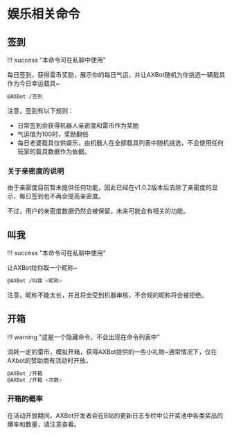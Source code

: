 # 娱乐相关命令

## 签到

!!! success "本命令可在私聊中使用"

每日签到，获得雷币奖励，展示你的每日气运，并让AXBot随机为你挑选一辆载具作为今日幸运载具~

```bash title="命令格式"
@AXBot /签到
```

注意，签到有以下规则：

- 日常签到会获得机器人亲密度和雷币作为奖励
- 气运值为100时，奖励翻倍
- 每日老婆载具仅供娱乐，由机器人在全部载具列表中随机挑选，不会使用任何玩家的载具数据作为依据。

### 关于亲密度的说明

由于亲密度目前暂未提供任何功能，因此已经在v1.0.2版本后去除了亲密度的显示，每日签到也不再会提高亲密度。

不过，用户的亲密度数据仍然会被保留，未来可能会有相关的功能。

## 叫我

!!! success "本命令可在私聊中使用"

让AXBot给你取一个昵称~

```bash title="命令格式"
@AXBot /叫我 <昵称>
```

注意，昵称不能太长，并且将会受到机器审核，不合规的昵称将会被拒绝。

## 开箱

!!! warning "这是一个隐藏命令，不会出现在命令列表中"

消耗一定的雷币，模拟开箱，获得AXBot提供的一些小礼物~通常情况下，仅在AXbot的赞助商有活动时开放。

```bash title="命令格式"
@AXBot /开箱
@AXBot /开箱 <次数>
```

### 开箱的概率

在活动开放期间，AXBot开发者会在B站的更新日志专栏中公开奖池中各类奖品的爆率和数量，请注意查看。
